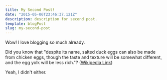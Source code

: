 ```yaml
---
title: My Second Post!
date: "2015-05-06T23:46:37.121Z"
description: description for second post.
template: blogPost
slug: my-second-post
---
```


Wow! I love blogging so much already.

Did you know that "despite its name, salted duck eggs can also be made from
chicken eggs, though the taste and texture will be somewhat different, and the
egg yolk will be less rich."?
([Wikipedia Link](https://en.wikipedia.org/wiki/Salted_duck_egg))

Yeah, I didn't either.

